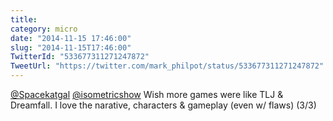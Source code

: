 ```yaml
---
title: 
category: micro
date: "2014-11-15 17:46:00"
slug: "2014-11-15T17:46:00"
TwitterId: "533677311271247872"
TweetUrl: "https://twitter.com/mark_philpot/status/533677311271247872"
---
```


[@Spacekatgal](https://twitter.com/Spacekatgal)
[@isometricshow](https://twitter.com/isometricshow) Wish more games were like
TLJ &amp; Dreamfall. I love the narative, characters &amp; gameplay (even w/
flaws) (3/3)

